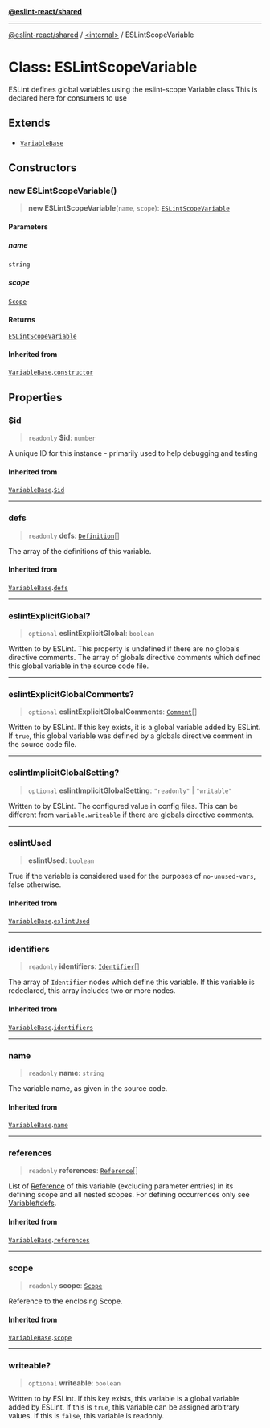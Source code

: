 [**@eslint-react/shared**](../../README.md)

***

[@eslint-react/shared](../../README.md) / [\<internal\>](../README.md) / ESLintScopeVariable

# Class: ESLintScopeVariable

ESLint defines global variables using the eslint-scope Variable class
This is declared here for consumers to use

## Extends

- [`VariableBase`](VariableBase.md)

## Constructors

### new ESLintScopeVariable()

> **new ESLintScopeVariable**(`name`, `scope`): [`ESLintScopeVariable`](ESLintScopeVariable.md)

#### Parameters

##### name

`string`

##### scope

[`Scope`](../type-aliases/Scope.md)

#### Returns

[`ESLintScopeVariable`](ESLintScopeVariable.md)

#### Inherited from

[`VariableBase`](VariableBase.md).[`constructor`](VariableBase.md#constructors)

## Properties

### $id

> `readonly` **$id**: `number`

A unique ID for this instance - primarily used to help debugging and testing

#### Inherited from

[`VariableBase`](VariableBase.md).[`$id`](VariableBase.md#$id)

***

### defs

> `readonly` **defs**: [`Definition`](../type-aliases/Definition.md)[]

The array of the definitions of this variable.

#### Inherited from

[`VariableBase`](VariableBase.md).[`defs`](VariableBase.md#defs)

***

### eslintExplicitGlobal?

> `optional` **eslintExplicitGlobal**: `boolean`

Written to by ESLint.
This property is undefined if there are no globals directive comments.
The array of globals directive comments which defined this global variable in the source code file.

***

### eslintExplicitGlobalComments?

> `optional` **eslintExplicitGlobalComments**: [`Comment`](../type-aliases/Comment.md)[]

Written to by ESLint.
If this key exists, it is a global variable added by ESLint.
If `true`, this global variable was defined by a globals directive comment in the source code file.

***

### eslintImplicitGlobalSetting?

> `optional` **eslintImplicitGlobalSetting**: `"readonly"` \| `"writable"`

Written to by ESLint.
The configured value in config files. This can be different from `variable.writeable` if there are globals directive comments.

***

### eslintUsed

> **eslintUsed**: `boolean`

True if the variable is considered used for the purposes of `no-unused-vars`, false otherwise.

#### Inherited from

[`VariableBase`](VariableBase.md).[`eslintUsed`](VariableBase.md#eslintused)

***

### identifiers

> `readonly` **identifiers**: [`Identifier`](../interfaces/Identifier.md)[]

The array of `Identifier` nodes which define this variable.
If this variable is redeclared, this array includes two or more nodes.

#### Inherited from

[`VariableBase`](VariableBase.md).[`identifiers`](VariableBase.md#identifiers)

***

### name

> `readonly` **name**: `string`

The variable name, as given in the source code.

#### Inherited from

[`VariableBase`](VariableBase.md).[`name`](VariableBase.md#name-1)

***

### references

> `readonly` **references**: [`Reference`](Reference.md)[]

List of [Reference](Reference.md) of this variable (excluding parameter entries)  in its defining scope and all nested scopes.
For defining occurrences only see [Variable#defs](Variable.md#defs).

#### Inherited from

[`VariableBase`](VariableBase.md).[`references`](VariableBase.md#references)

***

### scope

> `readonly` **scope**: [`Scope`](../type-aliases/Scope.md)

Reference to the enclosing Scope.

#### Inherited from

[`VariableBase`](VariableBase.md).[`scope`](VariableBase.md#scope-1)

***

### writeable?

> `optional` **writeable**: `boolean`

Written to by ESLint.
If this key exists, this variable is a global variable added by ESLint.
If this is `true`, this variable can be assigned arbitrary values.
If this is `false`, this variable is readonly.
